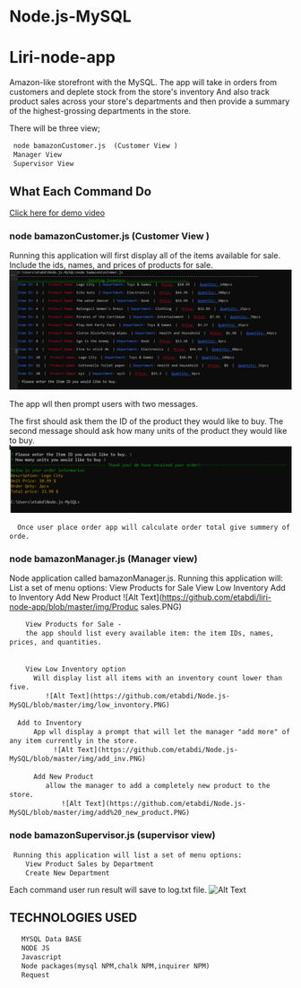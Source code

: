 # Node.js-MySQL

# Liri-node-app

Amazon-like storefront with the MySQL. The app will take in orders from customers and deplete stock from the store's inventory And also  track product sales across your store's departments and then provide a summary of the highest-grossing departments in the store.

There will be three view;

     node bamazonCustomer.js  (Customer View )
     Manager View 
     Supervisor View
     

## What Each Command Do

    
[ Click here for demo video ](https://drive.google.com/file/d/1ZsKnY4o8fqjJijelUG8TQaGk7-GVJ9nY/view)

### node bamazonCustomer.js  (Customer View )

 Running this application will first display all of the items available for sale. Include the ids, names, and prices of products for sale.
   ![Alt Text](https://github.com/etabdi/Node.js-MySQL/blob/master/img/customer1.PNG)
   
  The app wll then prompt users with two messages.

   The first should ask them the ID of the product they would like to buy.
   The second message should ask how many units of the product they would like to buy.
     ![Alt Text](https://github.com/etabdi/Node.js-MySQL/blob/master/img/order.PNG)
   
      Once user place order app will calculate order total give summery of orde. 

###   node bamazonManager.js (Manager view)
 
 Node application called bamazonManager.js. Running this application will:
      List a set of menu options:
      View Products for Sale
      View Low Inventory
      Add to Inventory
      Add New Product
   ![Alt Text](https://github.com/etabdi/liri-node-app/blob/master/img/Produc sales.PNG)
   
        View Products for Sale - 
        the app should list every available item: the item IDs, names, prices, and quantities.
        
        
        View Low Inventory option
          Will display list all items with an inventory count lower than five.
             ![Alt Text](https://github.com/etabdi/Node.js-MySQL/blob/master/img/low_invontory.PNG)
             
      Add to Inventory
          App wll display a prompt that will let the manager "add more" of any item currently in the store.
               ![Alt Text](https://github.com/etabdi/Node.js-MySQL/blob/master/img/add_inv.PNG)
               
          Add New Product         
             allow the manager to add a completely new product to the store.
                 ![Alt Text](https://github.com/etabdi/Node.js-MySQL/blob/master/img/add%20_new_product.PNG)
  
### node bamazonSupervisor.js (supervisor view)

     Running this application will list a set of menu options:
        View Product Sales by Department
        Create New Department

 Each command user run result will save to log.txt file. 
    ![Alt Text](https://github.com/etabdi/Node.js-MySQL/img/Manager.PNG)
    


   ## TECHNOLOGIES USED

       MYSQL Data BASE
       NODE JS
       Javascript
       Node packages(mysql NPM,chalk NPM,inquirer NPM)
       Request
 
   

